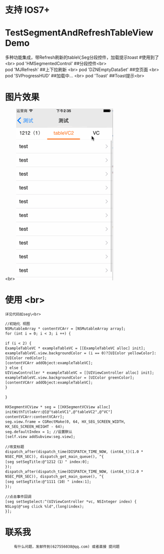 # 支持 IOS7+
# TestSegmentAndRefreshTableViewDemo
多种功能集成，带Refresh刷新的tableV,Seg分段控件，加载提示toast
#使用到了\<br> 
        pod 'HMSegmentedControl' ##分段控件\<br>  
        pod 'MJRefresh'       ##上下拉刷新 \<br> 
        pod 'DZNEmptyDataSet' ##空页面  \<br> 
        pod 'SVProgressHUD'    ##加载中… \<br> 
        pod 'Toast'            ##Toast提示\<br> 

# 图片效果 
\<br> ![image](https://github.com/EarthMass/TestSegmentAndRefreshTableViewDemo/blob/master/TestSegmentAndRefreshTableViewDemo.gif)

# 使用 \<br> 
    详见代码如seg\<br> 
``` Object-C
//初始化 视图
NSMutableArray * contentVCArr = [NSMutableArray array];
for (int i = 0; i < 3; i ++) {

if (i < 2) {
ExampleTableVC * exampleTableVC = [[ExampleTableVC alloc] init];
exampleTableVC.view.backgroundColor = (i == 0)?[UIColor yellowColor]:[UIColor redColor];
[contentVCArr addObject:exampleTableVC];
} else {
UIViewController * exampleTableVC = [[UIViewController alloc] init];
exampleTableVC.view.backgroundColor = [UIColor greenColor];
[contentVCArr addObject:exampleTableVC];
}

}

HXSegmentVCView * seg = [[HXSegmentVCView alloc] initWithTitleArr:@[@"tableVC1",@"tableVC2",@"VC"] contentVCArr:contentVCArr];
seg.view.frame = CGRectMake(0, 64, HX_SEG_SCREEN_WIDTH, HX_SEG_SCREEN_HEIGHT - 64);
seg.defaultIndex = 1; //设置默认
[self.view addSubview:seg.view];

//改变标题
dispatch_after(dispatch_time(DISPATCH_TIME_NOW, (int64_t)(1.0 * NSEC_PER_SEC)), dispatch_get_main_queue(), ^{
[seg setSegTitle:@"1212（1）" index:0];
});
dispatch_after(dispatch_time(DISPATCH_TIME_NOW, (int64_t)(2.0 * NSEC_PER_SEC)), dispatch_get_main_queue(), ^{
[seg setSegTitle:@"1111（10）" index:1];
});

//点击事件回调
[seg setSegSelect:^(UIViewController *vc, NSInteger index) {
NSLog(@"seg click %ld",(long)index);
}];

```

# 联系我
        有什么问题，发邮件到(627556038@qq.com) 或者直接 提问题
